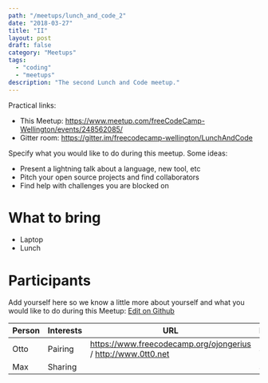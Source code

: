 ```yaml
---
path: "/meetups/lunch_and_code_2"
date: "2018-03-27"
title: "II"
layout: post
draft: false
category: "Meetups"
tags:
  - "coding"
  - "meetups"
description: "The second Lunch and Code meetup."
---
```

Practical links:
* This Meetup: https://www.meetup.com/freeCodeCamp-Wellington/events/248562085/
* Gitter room: https://gitter.im/freecodecamp-wellington/LunchAndCode

Specify what you would like to do during this meetup. Some ideas:
* Present a lightning talk about a language, new tool, etc
* Pitch your open source projects and find collaborators
* Find help with challenges you are blocked on

# What to bring
- Laptop
- Lunch

# Participants

Add yourself here so we know a little more about yourself and what you would like to do during this Meetup: [Edit on Github](https://github.com/freecodecamp-wellington/freecodecamp-wellington.github.io/blob/deploy/src/pages/articles/2018-03-28---Lunch_and_Code_2/index.md)

| Person | Interests | URL | Mentor |
| -------- | -------- | --- | -------- |
| Otto     | Pairing  | https://www.freecodecamp.org/ojongerius / http://www.0tt0.net | Sure!  |
| Max      | Sharing  |     | Sure!  |
